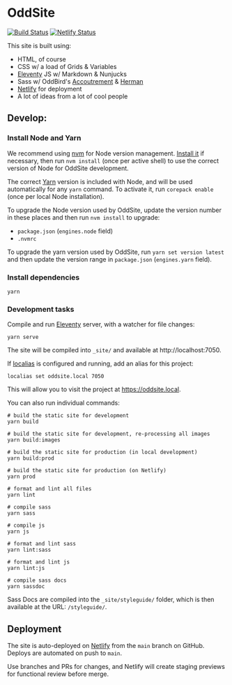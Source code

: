 # OddSite

[![Build Status](https://github.com/oddbird/oddleventy/actions/workflows/test.yml/badge.svg)](https://github.com/oddbird/oddleventy/actions/workflows/test.yml) [![Netlify Status](https://api.netlify.com/api/v1/badges/4f75b5a7-8412-4586-bad0-b4de64bb4f17/deploy-status)](https://app.netlify.com/sites/oddleventy/deploys)

This site is built using:

- HTML, of course
- CSS w/ a load of Grids & Variables
- [Eleventy](https://www.11ty.dev/) JS w/ Markdown & Nunjucks
- Sass w/ OddBird's [Accoutrement](https://www.oddbird.net/accoutrement/) &
  [Herman](https://www.oddbird.net/herman/)
- [Netlify](https://www.netlify.com/) for deployment
- A lot of ideas from a lot of cool people

## Develop:

### Install Node and Yarn

We recommend using [nvm](https://github.com/nvm-sh/nvm) for Node version
management. [Install it](https://github.com/nvm-sh/nvm#installation-and-update)
if necessary, then run `nvm install` (once per active shell) to use the correct
version of Node for OddSite development.

The correct [Yarn](https://yarnpkg.com/) version is included with Node, and will
be used automatically for any `yarn` command. To activate it, run `corepack enable` (once per local Node installation).

To upgrade the Node version used by OddSite, update the version number in these
places and then run `nvm install` to upgrade:

- `package.json` (`engines.node` field)
- `.nvmrc`

To upgrade the yarn version used by OddSite, run `yarn set version latest` and
then update the version range in `package.json` (`engines.yarn` field).

### Install dependencies

```
yarn
```

### Development tasks

Compile and run [Eleventy](https://www.11ty.dev/) server, with a watcher for
file changes:

```
yarn serve
```

The site will be compiled into `_site/` and available at http://localhost:7050.

If
[localias](https://github.com/peterldowns/localias?tab=readme-ov-file#-localias)
is configured and running, add an alias for this project:

```
localias set oddsite.local 7050
```

This will allow you to visit the project at <https://oddsite.local>.

You can also run individual commands:

```
# build the static site for development
yarn build

# build the static site for development, re-processing all images
yarn build:images

# build the static site for production (in local development)
yarn build:prod

# build the static site for production (on Netlify)
yarn prod

# format and lint all files
yarn lint

# compile sass
yarn sass

# compile js
yarn js

# format and lint sass
yarn lint:sass

# format and lint js
yarn lint:js

# compile sass docs
yarn sassdoc
```

Sass Docs are compiled into the `_site/styleguide/` folder, which is then
available at the URL: `/styleguide/`.

## Deployment

The site is auto-deployed on [Netlify](https://www.netlify.com/) from the `main`
branch on GitHub. Deploys are automated on push to `main`.

Use branches and PRs for changes, and Netlify will create staging previews for
functional review before merge.
